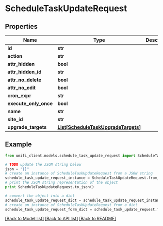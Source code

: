 # ScheduleTaskUpdateRequest


## Properties

Name | Type | Description | Notes
------------ | ------------- | ------------- | -------------
**id** | **str** |  | [optional] 
**action** | **str** |  | [optional] 
**attr_hidden** | **bool** |  | [optional] 
**attr_hidden_id** | **str** |  | [optional] 
**attr_no_delete** | **bool** |  | [optional] 
**attr_no_edit** | **bool** |  | [optional] 
**cron_expr** | **str** |  | [optional] 
**execute_only_once** | **bool** |  | [optional] 
**name** | **str** |  | [optional] 
**site_id** | **str** |  | [optional] 
**upgrade_targets** | [**List[ScheduleTaskUpgradeTargets]**](ScheduleTaskUpgradeTargets.md) |  | [optional] 

## Example

```python
from unifi_client.models.schedule_task_update_request import ScheduleTaskUpdateRequest

# TODO update the JSON string below
json = "{}"
# create an instance of ScheduleTaskUpdateRequest from a JSON string
schedule_task_update_request_instance = ScheduleTaskUpdateRequest.from_json(json)
# print the JSON string representation of the object
print ScheduleTaskUpdateRequest.to_json()

# convert the object into a dict
schedule_task_update_request_dict = schedule_task_update_request_instance.to_dict()
# create an instance of ScheduleTaskUpdateRequest from a dict
schedule_task_update_request_form_dict = schedule_task_update_request.from_dict(schedule_task_update_request_dict)
```
[[Back to Model list]](../README.md#documentation-for-models) [[Back to API list]](../README.md#documentation-for-api-endpoints) [[Back to README]](../README.md)


